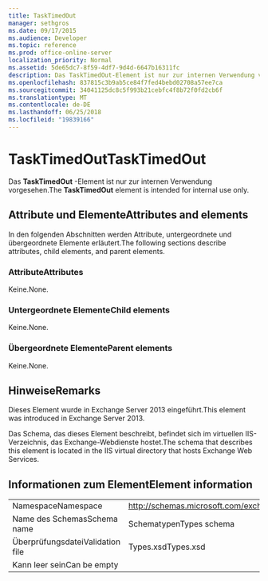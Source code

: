 ```yaml
---
title: TaskTimedOut
manager: sethgros
ms.date: 09/17/2015
ms.audience: Developer
ms.topic: reference
ms.prod: office-online-server
localization_priority: Normal
ms.assetid: 5de65dc7-8f59-4df7-9d4d-6647b16311fc
description: Das TaskTimedOut-Element ist nur zur internen Verwendung vorgesehen.
ms.openlocfilehash: 837815c3b9ab5ce84f7fed4bebd02708a57ee7ca
ms.sourcegitcommit: 34041125dc8c5f993b21cebfc4f8b72f0fd2cb6f
ms.translationtype: MT
ms.contentlocale: de-DE
ms.lasthandoff: 06/25/2018
ms.locfileid: "19839166"
---
```

# <a name="tasktimedout"></a><span data-ttu-id="1e7a4-103">TaskTimedOut</span><span class="sxs-lookup"><span data-stu-id="1e7a4-103">TaskTimedOut</span></span>

<span data-ttu-id="1e7a4-104">Das **TaskTimedOut** -Element ist nur zur internen Verwendung vorgesehen.</span><span class="sxs-lookup"><span data-stu-id="1e7a4-104">The **TaskTimedOut** element is intended for internal use only.</span></span> 

## <a name="attributes-and-elements"></a><span data-ttu-id="1e7a4-105">Attribute und Elemente</span><span class="sxs-lookup"><span data-stu-id="1e7a4-105">Attributes and elements</span></span>

<span data-ttu-id="1e7a4-106">In den folgenden Abschnitten werden Attribute, untergeordnete und übergeordnete Elemente erläutert.</span><span class="sxs-lookup"><span data-stu-id="1e7a4-106">The following sections describe attributes, child elements, and parent elements.</span></span>
  
### <a name="attributes"></a><span data-ttu-id="1e7a4-107">Attribute</span><span class="sxs-lookup"><span data-stu-id="1e7a4-107">Attributes</span></span>

<span data-ttu-id="1e7a4-108">Keine.</span><span class="sxs-lookup"><span data-stu-id="1e7a4-108">None.</span></span>
  
### <a name="child-elements"></a><span data-ttu-id="1e7a4-109">Untergeordnete Elemente</span><span class="sxs-lookup"><span data-stu-id="1e7a4-109">Child elements</span></span>

<span data-ttu-id="1e7a4-110">Keine.</span><span class="sxs-lookup"><span data-stu-id="1e7a4-110">None.</span></span>
  
### <a name="parent-elements"></a><span data-ttu-id="1e7a4-111">Übergeordnete Elemente</span><span class="sxs-lookup"><span data-stu-id="1e7a4-111">Parent elements</span></span>

<span data-ttu-id="1e7a4-112">Keine.</span><span class="sxs-lookup"><span data-stu-id="1e7a4-112">None.</span></span>
  
## <a name="remarks"></a><span data-ttu-id="1e7a4-113">Hinweise</span><span class="sxs-lookup"><span data-stu-id="1e7a4-113">Remarks</span></span>

<span data-ttu-id="1e7a4-114">Dieses Element wurde in Exchange Server 2013 eingeführt.</span><span class="sxs-lookup"><span data-stu-id="1e7a4-114">This element was introduced in Exchange Server 2013.</span></span>
  
<span data-ttu-id="1e7a4-115">Das Schema, das dieses Element beschreibt, befindet sich im virtuellen IIS-Verzeichnis, das Exchange-Webdienste hostet.</span><span class="sxs-lookup"><span data-stu-id="1e7a4-115">The schema that describes this element is located in the IIS virtual directory that hosts Exchange Web Services.</span></span>
  
## <a name="element-information"></a><span data-ttu-id="1e7a4-116">Informationen zum Element</span><span class="sxs-lookup"><span data-stu-id="1e7a4-116">Element information</span></span>

|||
|:-----|:-----|
|<span data-ttu-id="1e7a4-117">Namespace</span><span class="sxs-lookup"><span data-stu-id="1e7a4-117">Namespace</span></span>  <br/> |http://schemas.microsoft.com/exchange/services/2006/types  <br/> |
|<span data-ttu-id="1e7a4-118">Name des Schemas</span><span class="sxs-lookup"><span data-stu-id="1e7a4-118">Schema name</span></span>  <br/> |<span data-ttu-id="1e7a4-119">Schematypen</span><span class="sxs-lookup"><span data-stu-id="1e7a4-119">Types schema</span></span>  <br/> |
|<span data-ttu-id="1e7a4-120">Überprüfungsdatei</span><span class="sxs-lookup"><span data-stu-id="1e7a4-120">Validation file</span></span>  <br/> |<span data-ttu-id="1e7a4-121">Types.xsd</span><span class="sxs-lookup"><span data-stu-id="1e7a4-121">Types.xsd</span></span>  <br/> |
|<span data-ttu-id="1e7a4-122">Kann leer sein</span><span class="sxs-lookup"><span data-stu-id="1e7a4-122">Can be empty</span></span>  <br/> ||
   

